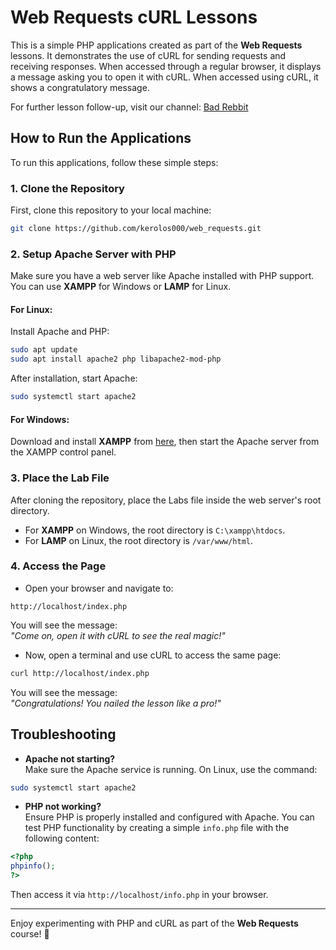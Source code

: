# Web Requests cURL Lessons

This is a simple PHP applications created as part of the **Web Requests** lessons. It demonstrates the use of cURL for sending requests and receiving responses. When accessed through a regular browser, it displays a message asking you to open it with cURL. When accessed using cURL, it shows a congratulatory message.

For further lesson follow-up, visit our channel: [Bad Rebbit](https://t.me/Bad_Rabbit_Team)

## How to Run the Applications

To run this applications, follow these simple steps:

### 1. Clone the Repository

First, clone this repository to your local machine:

```bash
git clone https://github.com/kerolos000/web_requests.git
```

### 2. Setup Apache Server with PHP

Make sure you have a web server like Apache installed with PHP support. You can use **XAMPP** for Windows or **LAMP** for Linux.

#### For Linux:

Install Apache and PHP:

```bash
sudo apt update
sudo apt install apache2 php libapache2-mod-php
```

After installation, start Apache:

```bash
sudo systemctl start apache2
```

#### For Windows:

Download and install **XAMPP** from [here](https://www.apachefriends.org/index.html), then start the Apache server from the XAMPP control panel.

### 3. Place the Lab File

After cloning the repository, place the Labs file inside the web server's root directory.

- For **XAMPP** on Windows, the root directory is `C:\xampp\htdocs`.
- For **LAMP** on Linux, the root directory is `/var/www/html`.

### 4. Access the Page

- Open your browser and navigate to:

```text
http://localhost/index.php
```

You will see the message:  
*"Come on, open it with cURL to see the real magic!"*

- Now, open a terminal and use cURL to access the same page:

```bash
curl http://localhost/index.php
```

You will see the message:  
*"Congratulations! You nailed the lesson like a pro!"*

## Troubleshooting

- **Apache not starting?**  
Make sure the Apache service is running. On Linux, use the command:  
```bash
sudo systemctl start apache2
```

- **PHP not working?**  
Ensure PHP is properly installed and configured with Apache. You can test PHP functionality by creating a simple `info.php` file with the following content:

```php
<?php
phpinfo();
?>
```

Then access it via `http://localhost/info.php` in your browser.

---

Enjoy experimenting with PHP and cURL as part of the **Web Requests** course! 🎉
